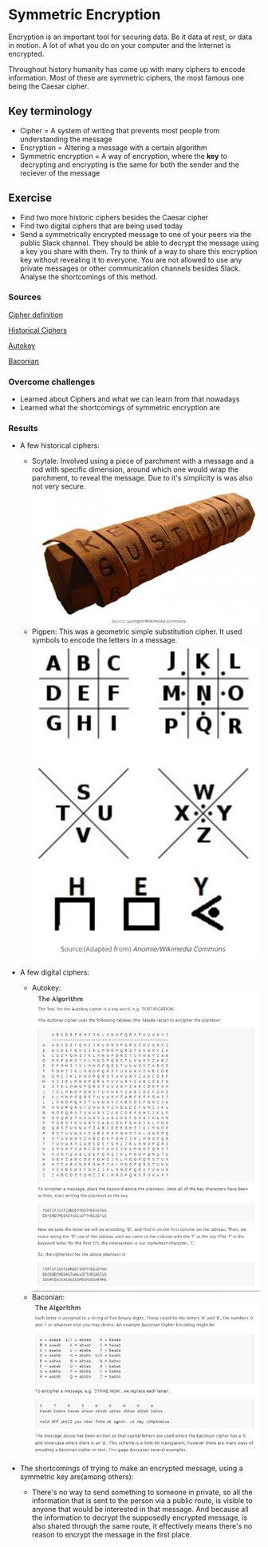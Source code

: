 # Symmetric Encryption
Encryption is an important tool for securing data. Be it data at rest, or data in motion. A lot of what you do on your computer and the Internet is encrypted.

Throughout history humanity has come up with many ciphers to encode information. Most of these are symmetric ciphers, the most famous one being the Caesar cipher.

## Key terminology
- Cipher = A system of writing that prevents most people from understanding the message
- Encryption = Altering a message with a certain algorithm
- Symmetric encryption = A way of encryption, where the **key** to decrypting and encrypting is the same for both the sender and the reciever of the message


## Exercise
- Find two more historic ciphers besides the Caesar cipher
- Find two digital ciphers that are being used today
- Send a symmetrically encrypted message to one of your peers via the public Slack channel. They should be able to decrypt the message using a key you share with them. Try to think of a way to share this encryption key without revealing it to everyone. 
You are not allowed to use any private messages or other communication channels besides Slack. Analyse the shortcomings of this method.

### Sources
[Cipher definition](https://dictionary.cambridge.org/dictionary/english/cipher)

[Historical Ciphers](https://interestingengineering.com/11-cryptographic-methods-that-marked-history-from-the-caesar-cipher-to-enigma-code-and-beyond)

[Autokey](http://practicalcryptography.com/ciphers/classical-era/autokey/)

[Baconian](http://practicalcryptography.com/ciphers/classical-era/baconian/)

### Overcome challenges
- Learned about Ciphers and what we can learn from that nowadays
- Learned what the shortcomings of symmetric encryption are

### Results
- A few historical ciphers:
    - Scytale: Involved using a piece of parchment with a message and a rod with specific dimension, around which one would wrap the parchment, to reveal the message. Due to it's simplicity is was also not very secure.
    ![Scytale](../00_includes/SEC-04/SS_Scytale.png)
    - Pigpen: This was a geometric simple substitution cipher. It used symbols to encode the letters in a message.
    ![Pigpen](../00_includes/SEC-04/SS_Pigpen.png)

- A few digital ciphers:
    - Autokey:
![Autokey](../00_includes/SEC-04/SS_Autokey.png)
    - Baconian:
![Baconian](../00_includes/SEC-04/SS_Baconian.png)

- The shortcomings of trying to make an encrypted message, using a symmetric key are(among others):
    - There's no way to send something to someone in private, so all the information that is sent to the person via a public route, is visible to anyone that would be interested in that message. And because all the information to decrypt the supposedly encrypted message, is also shared through the same route, it effectively means there's no reason to encrypt the message in the first place.